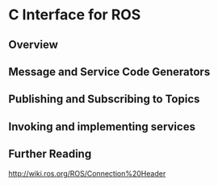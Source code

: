 # C Interface for ROS

## Overview

## Message and Service Code Generators

## Publishing and Subscribing to Topics

## Invoking and implementing services

## Further Reading
http://wiki.ros.org/ROS/Connection%20Header

